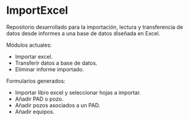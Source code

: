 # ImportExcel
Repositorio desarrollado para la importación, lectura y transferencia de datos desde informes a una base de datos diseñada en Excel.

Módulos actuales:

* Importar excel.
* Transferir datos a base de datos.
* Eliminar informe importado.

Formularios generados:

* Importar libro excel y seleccionar hojas a importar.
* Añadir PAD o pozo.
* Añadir pozos asociados a un PAD.
* Añadir equipos.
